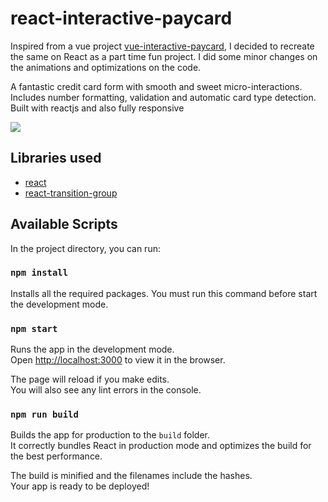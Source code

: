 # react-interactive-paycard

Inspired from a vue project [vue-interactive-paycard](https://github.com/muhammederdem/vue-interactive-paycard), I decided to recreate the same on React as a part time fun project.
I did some minor changes on the animations and optimizations on the code.

A fantastic credit card form with smooth and sweet micro-interactions. Includes number formatting, validation and automatic card type detection. Built with reactjs and also fully responsive

![](https://res.cloudinary.com/dvq6gu2yi/image/upload/v1575884208/react-interactive-paycard/hero.png)

## Libraries used

- [react](https://github.com/facebook/react)
- [react-transition-group](https://github.com/reactjs/react-transition-group)

## Available Scripts

In the project directory, you can run:

### `npm install`

Installs all the required packages.
You must run this command before start the development mode.

### `npm start`

Runs the app in the development mode.<br />
Open [http://localhost:3000](http://localhost:3000) to view it in the browser.

The page will reload if you make edits.<br />
You will also see any lint errors in the console.

### `npm run build`

Builds the app for production to the `build` folder.<br />
It correctly bundles React in production mode and optimizes the build for the best performance.

The build is minified and the filenames include the hashes.<br />
Your app is ready to be deployed!
